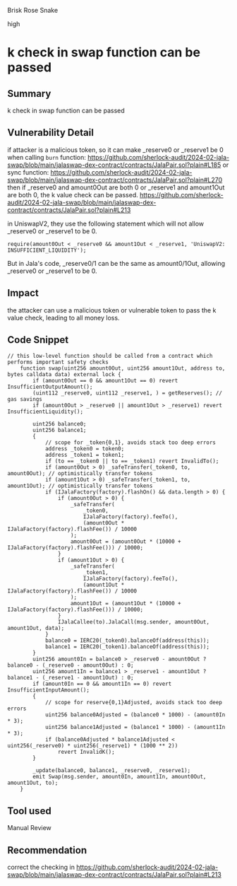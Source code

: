 Brisk Rose Snake

high

# k check in swap function can be passed

## Summary
k check in swap function can be passed

## Vulnerability Detail
if attacker is a malicious token, so it can make _reserve0 or _reserve1 be 0 when calling ```burn``` function:
https://github.com/sherlock-audit/2024-02-jala-swap/blob/main/jalaswap-dex-contract/contracts/JalaPair.sol?plain#L185
or sync function:
https://github.com/sherlock-audit/2024-02-jala-swap/blob/main/jalaswap-dex-contract/contracts/JalaPair.sol?plain#L270
then if _reserve0 and amount0Out are both 0 or _reserve1 and amount1Out are both 0, the k value check can be passed.
https://github.com/sherlock-audit/2024-02-jala-swap/blob/main/jalaswap-dex-contract/contracts/JalaPair.sol?plain#L213

in UniswapV2, they use the following statement which will not allow _reserve0 or _reserve1 to be 0.
```solidity
require(amount0Out < _reserve0 && amount1Out < _reserve1, 'UniswapV2: INSUFFICIENT_LIQUIDITY');
```
But in Jala's code, _reserve0/1 can be the same as amount0/1Out, allowing _reserve0 or _reserve1 to be 0.

## Impact
the attacker can use a malicious token or  vulnerable token to pass the k value check, leading to all money loss.

## Code Snippet
```solidity
// this low-level function should be called from a contract which performs important safety checks
    function swap(uint256 amount0Out, uint256 amount1Out, address to, bytes calldata data) external lock {
        if (amount0Out == 0 && amount1Out == 0) revert InsufficientOutputAmount();
        (uint112 _reserve0, uint112 _reserve1, ) = getReserves(); // gas savings
        if (amount0Out > _reserve0 || amount1Out > _reserve1) revert InsufficientLiquidity();

        uint256 balance0;
        uint256 balance1;
        {
            // scope for _token{0,1}, avoids stack too deep errors
            address _token0 = token0;
            address _token1 = token1;
            if (to == _token0 || to == _token1) revert InvalidTo();
            if (amount0Out > 0) _safeTransfer(_token0, to, amount0Out); // optimistically transfer tokens
            if (amount1Out > 0) _safeTransfer(_token1, to, amount1Out); // optimistically transfer tokens
            if (IJalaFactory(factory).flashOn() && data.length > 0) {
                if (amount0Out > 0) {
                    _safeTransfer(
                        _token0,
                        IJalaFactory(factory).feeTo(),
                        (amount0Out * IJalaFactory(factory).flashFee()) / 10000
                    );
                    amount0Out = (amount0Out * (10000 + IJalaFactory(factory).flashFee())) / 10000;
                }
                if (amount1Out > 0) {
                    _safeTransfer(
                        _token1,
                        IJalaFactory(factory).feeTo(),
                        (amount1Out * IJalaFactory(factory).flashFee()) / 10000
                    );
                    amount1Out = (amount1Out * (10000 + IJalaFactory(factory).flashFee())) / 10000;
                }
                IJalaCallee(to).JalaCall(msg.sender, amount0Out, amount1Out, data);
            }
            balance0 = IERC20(_token0).balanceOf(address(this));
            balance1 = IERC20(_token1).balanceOf(address(this));
        }
        uint256 amount0In = balance0 > _reserve0 - amount0Out ? balance0 - (_reserve0 - amount0Out) : 0;
        uint256 amount1In = balance1 > _reserve1 - amount1Out ? balance1 - (_reserve1 - amount1Out) : 0;
        if (amount0In == 0 && amount1In == 0) revert InsufficientInputAmount();
        {
            // scope for reserve{0,1}Adjusted, avoids stack too deep errors
            uint256 balance0Adjusted = (balance0 * 1000) - (amount0In * 3);
            uint256 balance1Adjusted = (balance1 * 1000) - (amount1In * 3);
            if (balance0Adjusted * balance1Adjusted < uint256(_reserve0) * uint256(_reserve1) * (1000 ** 2))
                revert InvalidK();
        }

        _update(balance0, balance1, _reserve0, _reserve1);
        emit Swap(msg.sender, amount0In, amount1In, amount0Out, amount1Out, to);
    }
```

## Tool used

Manual Review

## Recommendation
correct the checking in https://github.com/sherlock-audit/2024-02-jala-swap/blob/main/jalaswap-dex-contract/contracts/JalaPair.sol?plain#L213